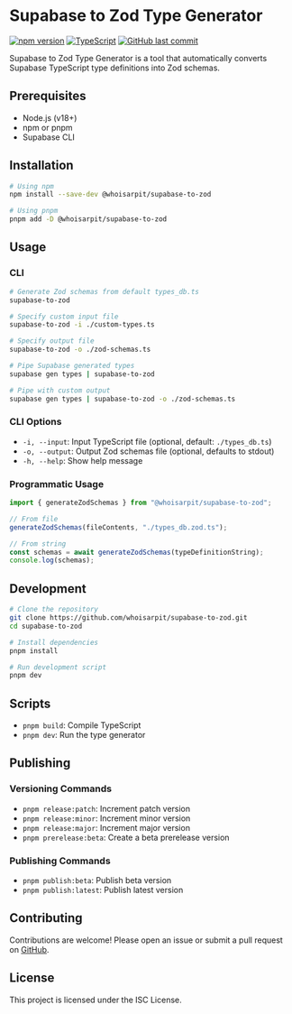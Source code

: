 # Supabase to Zod Type Generator

[![npm version](https://badge.fury.io/js/%40whoisarpit%2Fsupabase-to-zod.svg)](https://npmjs.com/package/@whoisarpit/supabase-to-zod)
[![TypeScript](https://img.shields.io/badge/TypeScript-Ready-blue?logo=typescript)](https://www.typescriptlang.org/)
[![GitHub last commit](https://img.shields.io/github/last-commit/whoisarpit/supabase-to-zod)](https://github.com/whoisarpit/supabase-to-zod/commits/main)


Supabase to Zod Type Generator is a tool that automatically converts Supabase TypeScript type definitions into Zod schemas.

## Prerequisites

- Node.js (v18+)
- npm or pnpm
- Supabase CLI

## Installation

```bash
# Using npm
npm install --save-dev @whoisarpit/supabase-to-zod

# Using pnpm
pnpm add -D @whoisarpit/supabase-to-zod
```

## Usage

### CLI

```bash
# Generate Zod schemas from default types_db.ts
supabase-to-zod

# Specify custom input file
supabase-to-zod -i ./custom-types.ts

# Specify output file
supabase-to-zod -o ./zod-schemas.ts

# Pipe Supabase generated types
supabase gen types | supabase-to-zod

# Pipe with custom output
supabase gen types | supabase-to-zod -o ./zod-schemas.ts
```

### CLI Options

- `-i, --input`: Input TypeScript file (optional, default: `./types_db.ts`)
- `-o, --output`: Output Zod schemas file (optional, defaults to stdout)
- `-h, --help`: Show help message

### Programmatic Usage

```typescript
import { generateZodSchemas } from "@whoisarpit/supabase-to-zod";

// From file
generateZodSchemas(fileContents, "./types_db.zod.ts");

// From string
const schemas = await generateZodSchemas(typeDefinitionString);
console.log(schemas);
```

## Development

```bash
# Clone the repository
git clone https://github.com/whoisarpit/supabase-to-zod.git
cd supabase-to-zod

# Install dependencies
pnpm install

# Run development script
pnpm dev
```

## Scripts

- `pnpm build`: Compile TypeScript
- `pnpm dev`: Run the type generator

## Publishing

### Versioning Commands

- `pnpm release:patch`: Increment patch version
- `pnpm release:minor`: Increment minor version
- `pnpm release:major`: Increment major version
- `pnpm prerelease:beta`: Create a beta prerelease version

### Publishing Commands

- `pnpm publish:beta`: Publish beta version
- `pnpm publish:latest`: Publish latest version

## Contributing

Contributions are welcome! Please open an issue or submit a pull request on [GitHub](https://github.com/whoisarpit/supabase-to-zod).

## License

This project is licensed under the ISC License.
